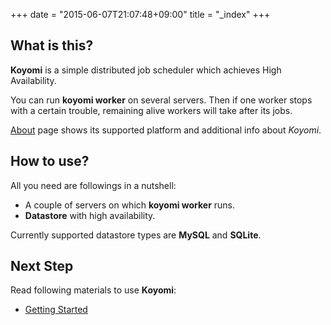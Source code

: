 +++
date = "2015-06-07T21:07:48+09:00"
title = "_index"
+++

## What is this?

**Koyomi** is a simple distributed job scheduler which achieves High Availability.

You can run **koyomi worker** on several servers.
Then if one worker stops with a certain trouble, remaining alive workers will take after its jobs.

[About](about) page shows its supported platform and additional info about _Koyomi_.

## How to use?

All you need are followings in a nutshell:

* A couple of servers on which **koyomi worker** runs.
* **Datastore** with high availability.

Currently supported datastore types are **MySQL** and **SQLite**.

## Next Step

Read following materials to use **Koyomi**:

* [Getting Started](bootstrap)
